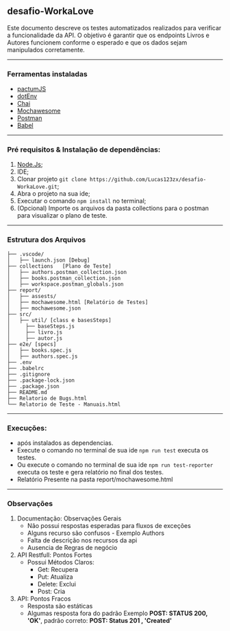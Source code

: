 ## desafio-WorkaLove
Este documento descreve os testes automatizados realizados para verificar a funcionalidade da API. O objetivo é garantir que os endpoints Livros e Autores funcionem conforme o esperado e que os dados sejam manipulados corretamente.

---

### Ferramentas instaladas
  -  [pactumJS](https://pactumjs.github.io/)
  -  [dotEnv](https://www.npmjs.com/package/dotenv)
  -  [Chai](https://www.chaijs.com/)
  -  [Mochawesome](https://www.npmjs.com/package/mochawesome)
  -  [Postman](https://www.postman.com/)
  -  [Babel](https://babeljs.io/docs/usage)

---

### Pré requisitos & Instalação de dependências: 
 1. [Node.Js](https://nodejs.org/pt/download/package-manager);
 2. IDE;
 3. Clonar projeto `git clone https://github.com/Lucas123zx/desafio-WorkaLove.git`;
 4. Abra o projeto na sua ide;
 5. Executar o comando `npm install` no terminal;
 6. (Opcional) Importe os arquivos da pasta collections para o postman para visualizar o plano de teste.

---
### Estrutura dos Arquivos
    ├── .vscode/
    │   ├── launch.json [Debug]
    ├── collections   [Plano de Teste]
    │   ├── authors.postman_collection.json
    │   ├── books.postman_collection.json
    │   ├── workspace.postman_globals.json
    ├── report/
    │   ├── assests/
    │   ├── mochawesome.html [Relatório de Testes]
    │   ├── mochawesome.json
    ├── src/
    │   ├── util/ [class e basesSteps]
    │     ├── baseSteps.js
    │     ├── livro.js
    │     ├── autor.js
    ├── e2e/ [specs]
    │   ├── books.spec.js
    │   ├── authors.spec.js
    ├── .env
    ├── .babelrc
    ├── .gitignore
    ├── .package-lock.json
    ├── .package.json
    ├── README.md
    ├── Relatorio de Bugs.html
    └── Relatorio de Teste - Manuais.html
---

### Execuções: 

  - após instalados as dependencias.
  - Execute o comando no terminal de sua ide `npm run test`  executa os testes.
  - Ou execute o comando no terminal de sua ide `npm run test-reporter` executa os teste e gera relatório no final dos testes.
  - Relatório Presente na pasta report/mochawesome.html

---

### Observações
1. Documentação: Observações Gerais
    - Não possui respostas esperadas para fluxos de exceções
    - Alguns recurso são confusos - Exemplo Authors
    - Falta de descrição nos recursos da api
    - Ausencia de Regras de negócio
2. API Restfull: Pontos Fortes
    - Possui Métodos Claros:
      - Get: Recupera
      - Put: Atualiza
      - Delete: Exclui
      - Post: Cria
3. API: Pontos Fracos
      - Resposta são estáticas
      - Algumas resposta fora do padrão Exemplo **POST: STATUS 200, 'OK'**,  padrão correto: **POST: Status 201 , 'Created'**